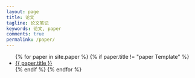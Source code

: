 ```yaml
---
layout: page
title: 论文
tagline: 论文笔记
keywords: 论文, paper
comments: true
permalink: /paper/
---
```


<ul class="listing">
{% for paper in site.paper %}
{% if paper.title != "paper Template" %}
<li class="listing-item"><a href="{{ site.url }}{{ paper.url }}">{{ paper.title }}</a></li>
{% endif %}
{% endfor %}
</ul>
